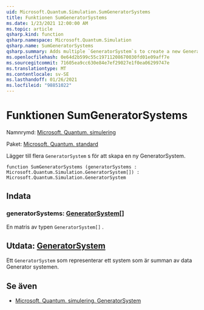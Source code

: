 ```yaml
---
uid: Microsoft.Quantum.Simulation.SumGeneratorSystems
title: Funktionen SumGeneratorSystems
ms.date: 1/23/2021 12:00:00 AM
ms.topic: article
qsharp.kind: function
qsharp.namespace: Microsoft.Quantum.Simulation
qsharp.name: SumGeneratorSystems
qsharp.summary: Adds multiple `GeneratorSystem`s to create a new GeneratorSystem.
ms.openlocfilehash: 0e64d2b599c55c19711208670030fd01e09aff7e
ms.sourcegitcommit: 71605ea9cc630e84e7ef29027e1f0ea06299747e
ms.translationtype: MT
ms.contentlocale: sv-SE
ms.lasthandoff: 01/26/2021
ms.locfileid: "98851022"
---
```

# <a name="sumgeneratorsystems-function"></a>Funktionen SumGeneratorSystems

Namnrymd: [Microsoft. Quantum. simulering](xref:Microsoft.Quantum.Simulation)

Paket: [Microsoft. Quantum. standard](https://nuget.org/packages/Microsoft.Quantum.Standard)


Lägger till flera `GeneratorSystem` s för att skapa en ny GeneratorSystem.

```qsharp
function SumGeneratorSystems (generatorSystems : Microsoft.Quantum.Simulation.GeneratorSystem[]) : Microsoft.Quantum.Simulation.GeneratorSystem
```


## <a name="input"></a>Indata

### <a name="generatorsystems--generatorsystem"></a>generatorSystems: [GeneratorSystem](xref:Microsoft.Quantum.Simulation.GeneratorSystem)[]

En matris av typen `GeneratorSystem[]` .



## <a name="output--generatorsystem"></a>Utdata: [GeneratorSystem](xref:Microsoft.Quantum.Simulation.GeneratorSystem)

Ett `GeneratorSystem` som representerar ett system som är summan av data Generator systemen.

## <a name="see-also"></a>Se även

- [Microsoft. Quantum. simulering. GeneratorSystem](xref:Microsoft.Quantum.Simulation.GeneratorSystem)